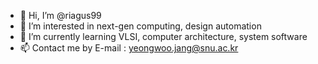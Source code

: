 - 👋 Hi, I’m @riagus99
- 👀 I’m interested in next-gen computing, design automation
- 🌱 I’m currently learning VLSI, computer architecture, system software
- 📫 Contact me by E-mail : yeongwoo.jang@snu.ac.kr

<!---
riagus99/riagus99 is a ✨ special ✨ repository because its `README.md` (this file) appears on your GitHub profile.
You can click the Preview link to take a look at your changes.
--->
